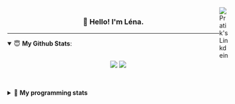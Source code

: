 <!--
<a href="https://twitter.com" target="_blank" rel="nofollow">
 <img align="right" alt="Pratik's Twitter" width="22px" src="https://cdn.jsdelivr.net/npm/simple-icons@v3/icons/twitter.svg" />
</a> 

-->
<a href="https://www.linkedin.com/in/lenagiacalone/" target="_blank" rel="nofollow">
 <img align="right" alt="Pratik's Linkdein" width="22px" src="https://cdn.jsdelivr.net/npm/simple-icons@v3/icons/linkedin.svg" />
</a>



<h3 align="center">👋 Hello! I'm Léna.</h3>

---

<!--
**lgiacalo/lgiacalo** is a ✨ _special_ ✨ repository because its `README.md` (this file) appears on your GitHub profile.

Here are some ideas to get you started:

- 🔭 I’m currently working on ...
- 🌱 I’m currently learning ...
- 👯 I’m looking to collaborate on ...
- 🤔 I’m looking for help with ...
- 💬 Ask me about ...
- 📫 How to reach me: ...
- 😄 Pronouns: ...
- ⚡ Fun fact: ...
-->

<details open>
 <summary> 😇 <b>My Github Stats</b>: </summary>
<br>
<p align = "center">
  <img src = "https://github-readme-stats.vercel.app/api?username=lgiacalo&show_icons=true&theme=nord" width="420">
  <img src = "https://github-readme-stats.vercel.app/api/top-langs/?username=lgiacalo&layout=compact&theme=nord">
</p>
 
<br>
<p align = "center">
  <imp src = "https://github-readme-stats.vercel.app/api/wakatime?username=lgiacalo&theme=nord">
</p>

</details>

<details>
 <summary>🤖 <b>My programming stats</b></summary>
 <br>
 
<!--START_SECTION:waka-->
![Code Time](http://img.shields.io/badge/Code%20Time-0%20secs-blue)

![Lines of code](https://img.shields.io/badge/From%20Hello%20World%20I%27ve%20Written-883%20Thousand%20lines%20of%20code-blue)

**🐱 My GitHub Data** 

> 🏆 94 Contributions in the Year 2022
 > 
> 📦 298.4 kB Used in GitHub's Storage 
 > 
> 🚫 Not Opted to Hire
 > 
> 📜 45 Public Repositories 
 > 
> 🔑 35 Private Repositories  
 > 
**I'm an Early 🐤** 

```text
🌞 Morning    85 commits     ██████░░░░░░░░░░░░░░░░░░░   26.98% 
🌆 Daytime    190 commits    ███████████████░░░░░░░░░░   60.32% 
🌃 Evening    40 commits     ███░░░░░░░░░░░░░░░░░░░░░░   12.7% 
🌙 Night      0 commits      ░░░░░░░░░░░░░░░░░░░░░░░░░   0.0%

```
📅 **I'm Most Productive on Thursday** 

```text
Monday       68 commits     █████░░░░░░░░░░░░░░░░░░░░   21.59% 
Tuesday      56 commits     ████░░░░░░░░░░░░░░░░░░░░░   17.78% 
Wednesday    69 commits     █████░░░░░░░░░░░░░░░░░░░░   21.9% 
Thursday     71 commits     █████░░░░░░░░░░░░░░░░░░░░   22.54% 
Friday       50 commits     ████░░░░░░░░░░░░░░░░░░░░░   15.87% 
Saturday     1 commits      ░░░░░░░░░░░░░░░░░░░░░░░░░   0.32% 
Sunday       0 commits      ░░░░░░░░░░░░░░░░░░░░░░░░░   0.0%

```


📊 **This Week I Spent My Time On** 

```text
⌚︎ Time Zone: Europe/Paris

💬 Programming Languages: 
JavaScript               23 hrs 46 mins      ███████████████████░░░░░░   78.49% 
Markdown                 3 hrs 32 mins       ███░░░░░░░░░░░░░░░░░░░░░░   11.69% 
JSON                     1 hr 38 mins        █░░░░░░░░░░░░░░░░░░░░░░░░   5.44% 
Other                    27 mins             ░░░░░░░░░░░░░░░░░░░░░░░░░   1.5% 
TypeScript               24 mins             ░░░░░░░░░░░░░░░░░░░░░░░░░   1.33%

🔥 Editors: 
VS Code                  30 hrs 17 mins      █████████████████████████   100.0%

🐱‍💻 Projects: 
augmentation_capital     14 hrs 59 mins      ████████████░░░░░░░░░░░░░   49.49% 
api-nodejs               11 hrs 1 min        █████████░░░░░░░░░░░░░░░░   36.41% 
madebyme                 2 hrs 1 min         █░░░░░░░░░░░░░░░░░░░░░░░░   6.68% 
api-server-nodejs        55 mins             ░░░░░░░░░░░░░░░░░░░░░░░░░   3.06% 
boilerplate-nodejs-mysql 18 mins             ░░░░░░░░░░░░░░░░░░░░░░░░░   1.04%

💻 Operating System: 
Mac                      30 hrs 17 mins      █████████████████████████   100.0%

```

**I Mostly Code in C** 

```text
C                        26 repos            ███████░░░░░░░░░░░░░░░░░░   31.33% 
JavaScript               17 repos            █████░░░░░░░░░░░░░░░░░░░░   20.48% 
HTML                     8 repos             ██░░░░░░░░░░░░░░░░░░░░░░░   9.64% 
Shell                    8 repos             ██░░░░░░░░░░░░░░░░░░░░░░░   9.64% 
C++                      4 repos             █░░░░░░░░░░░░░░░░░░░░░░░░   4.82%

```


**Timeline**

![Chart not found](https://raw.githubusercontent.com/lgiacalo/lgiacalo/main/charts/bar_graph.png) 


 Last Updated on 21/07/2022 12:30:20 UTC
<!--END_SECTION:waka-->

</details>
